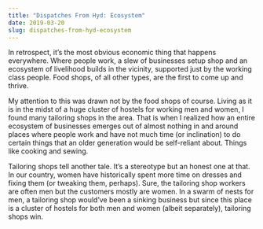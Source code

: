 ```yaml
---
title: "Dispatches From Hyd: Ecosystem"
date: 2019-03-20
slug: dispatches-from-hyd-ecosystem
---
```

In retrospect, it’s the most obvious economic thing that happens everywhere. Where people work, a slew of businesses setup shop and an ecosystem of livelihood builds in the vicinity, supported just by the working class people. Food shops, of all other types, are the first to come up and thrive.

My attention to this was drawn not by the food shops of course. Living as it is in the midst of a huge cluster of hostels for working men and women, I found many tailoring shops in the area. That is when I realized how an entire ecosystem of businesses emerges out of almost nothing in and around places where people work and have not much time (or inclination) to do certain things that an older generation would be self-reliant about. Things like cooking and sewing.

Tailoring shops tell another tale. It’s a stereotype but an honest one at that. In our country, women have historically spent more time on dresses and fixing them (or tweaking them, perhaps). Sure, the tailoring shop workers are often men but the customers mostly are women. In a swarm of nests for men, a tailoring shop would’ve been a sinking business but since this place is a cluster of hostels for both men and women (albeit separately), tailoring shops win.